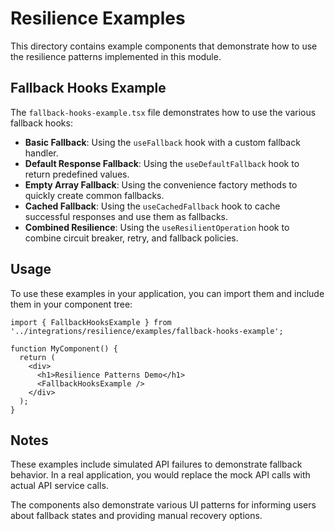 # Resilience Examples

This directory contains example components that demonstrate how to use the resilience patterns implemented in this module.

## Fallback Hooks Example

The `fallback-hooks-example.tsx` file demonstrates how to use the various fallback hooks:

- **Basic Fallback**: Using the `useFallback` hook with a custom fallback handler.
- **Default Response Fallback**: Using the `useDefaultFallback` hook to return predefined values.
- **Empty Array Fallback**: Using the convenience factory methods to quickly create common fallbacks.
- **Cached Fallback**: Using the `useCachedFallback` hook to cache successful responses and use them as fallbacks.
- **Combined Resilience**: Using the `useResilientOperation` hook to combine circuit breaker, retry, and fallback policies.

## Usage

To use these examples in your application, you can import them and include them in your component tree:

```tsx
import { FallbackHooksExample } from '../integrations/resilience/examples/fallback-hooks-example';

function MyComponent() {
  return (
    <div>
      <h1>Resilience Patterns Demo</h1>
      <FallbackHooksExample />
    </div>
  );
}
```

## Notes

These examples include simulated API failures to demonstrate fallback behavior. In a real application, you would replace the mock API calls with actual API service calls.

The components also demonstrate various UI patterns for informing users about fallback states and providing manual recovery options. 